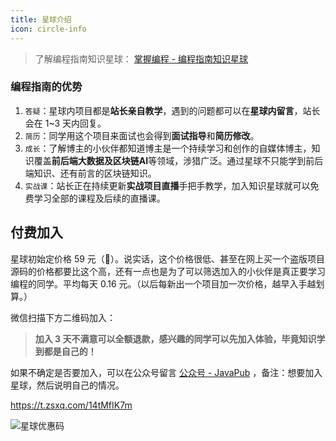 ```yaml
---
title: 星球介绍
icon: circle-info
---
```


> 了解编程指南知识星球： [掌握编程 - 编程指南知识星球](https://kazjsfecs3y.feishu.cn/wiki/UznjwU6LFi3IUVkjWKWcXhinnwc)


### 编程指南的优势

1. `答疑`：星球内项目都是**站长亲自教学**，遇到的问题都可以在**星球内留言**，站长会在 1~3 天内回复。
2. `简历`：同学用这个项目来面试也会得到**面试指导**和**简历修改**。
3. `成长`：了解博主的小伙伴都知道博主是一个持续学习和创作的自媒体博主，知识覆盖**前后端大数据及区块链AI**等领域，涉猎广泛。通过星球不只能学到前后端知识、还有前言的区块链知识。
4. `实战课`：站长正在持续更新**实战项目直播**手把手教学，加入知识星球就可以免费学习全部的课程及后续的直播课。




## 付费加入

星球初始定价格 59 元（🎈）。说实话，这个价格很低、甚至在网上买一个盗版项目源码的价格都要比这个高，还有一点也是为了可以筛选加入的小伙伴是真正要学习编程的同学。平均每天 0.16 元。（以后每新出一个项目加一次价格，越早入手越划算。）

微信扫描下方二维码加入：

> **加入 3 天不满意可以全额退款，感兴趣的同学可以先加入体验，毕竟知识学到都是自己的！**


如果不确定是否要加入，可以在公众号留言 [公众号 - JavaPub](https://kazjsfecs3y.feishu.cn/wiki/Giosw53oei2dlQk9zxmcjoj8nad) ，备注：想要加入星球，然后说明自己的情况。


https://t.zsxq.com/14tMfIK7m

![星球优惠码](https://javapub-common-oss.oss-cn-beijing.aliyuncs.com/javapub/static/star_qr_1.jpg)


